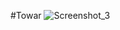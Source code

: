 #Towar ![Screenshot_3](https://user-images.githubusercontent.com/98339468/165849308-a5095690-046f-44c0-a8df-b27f2e203edf.jpg)
